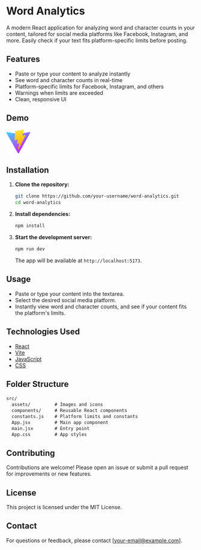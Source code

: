 # Word Analytics

A modern React application for analyzing word and character counts in your content, tailored for social media platforms like Facebook, Instagram, and more. Easily check if your text fits platform-specific limits before posting.

## Features
- Paste or type your content to analyze instantly
- See word and character counts in real-time
- Platform-specific limits for Facebook, Instagram, and others
- Warnings when limits are exceeded
- Clean, responsive UI

## Demo
![App Screenshot](public/vite.svg)

## Installation

1. **Clone the repository:**
   ```bash
   git clone https://github.com/your-username/word-analytics.git
   cd word-analytics
   ```
2. **Install dependencies:**
   ```bash
   npm install
   ```
3. **Start the development server:**
   ```bash
   npm run dev
   ```
   The app will be available at `http://localhost:5173`.

## Usage
- Paste or type your content into the textarea.
- Select the desired social media platform.
- Instantly view word and character counts, and see if your content fits the platform's limits.

## Technologies Used
- [React](https://react.dev/)
- [Vite](https://vitejs.dev/)
- [JavaScript](https://developer.mozilla.org/en-US/docs/Web/JavaScript)
- [CSS](https://developer.mozilla.org/en-US/docs/Web/CSS)

## Folder Structure
```
src/
  assets/         # Images and icons
  components/     # Reusable React components
  constants.js    # Platform limits and constants
  App.jsx         # Main app component
  main.jsx        # Entry point
  App.css         # App styles
```

## Contributing
Contributions are welcome! Please open an issue or submit a pull request for improvements or new features.

## License
This project is licensed under the MIT License.

## Contact
For questions or feedback, please contact [your-email@example.com].

